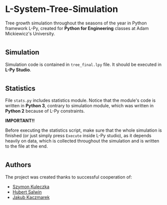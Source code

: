 # L-System-Tree-Simulation
Tree growth simulation throughout the seasons of the year in Python framework L-Py, created for **Python for Engineering** classes at Adam Mickiewicz's University.
#
## Simulation
Simulation code is contained in `tree_final.lpy` file. It should be executed in **L-Py Studio**.
#
## Statistics
File `stats.py` includes statistics module. Notice that the module's code is written in **Python 3**, contrary to simulation module, which was written in **Python 2** because of L-Py constraints.

**IMPORTANT!!**

Before executing the statistics script, make sure that the whole simulation is finished (or just simply press `Execute` inside L-Py studio), as it depends heavily on data, which is collected throughout the simulation and is written to the file at the end.
#
## Authors
The project was created thanks to successful cooperation of:
* [Szymon Kuleczka](https://github.com/c00lerxo/)
* [Hubert Salwin](https://github.com/salwinh/)
* [Jakub Kaczmarek](https://github.com/JacobKaczmarek/)
